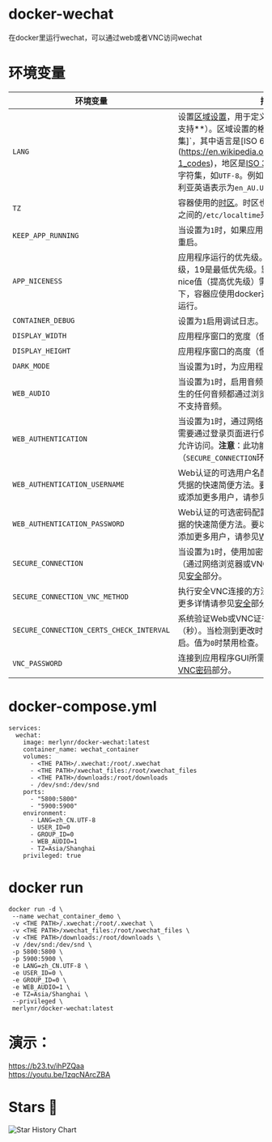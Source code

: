# docker-wechat
在docker里运行wechat，可以通过web或者VNC访问wechat

# 环境变量
| 环境变量       | 描述                                  | 默认值 |
|----------------|----------------------------------------------|---------|
|`LANG`| 设置[区域设置](https://en.wikipedia.org/wiki/Locale_(computer_software))，用于定义应用程序的语言（**如果支持**）。区域设置的格式为`语言[_地区][.编码集]`，其中语言是[ISO 639语言代码](https://en.wikipedia.org/wiki/List_of_ISO_639-1_codes)，地区是[ISO 3166国家代码](https://en.wikipedia.org/wiki/ISO_3166-1#Current_codes)，编码集是字符集，如`UTF-8`。例如，使用UTF-8编码的澳大利亚英语表示为`en_AU.UTF-8`。 | `en_US.UTF-8` |
|`TZ`| 容器使用的[时区](http://en.wikipedia.org/wiki/List_of_tz_database_time_zones)。时区也可以通过映射主机和容器之间的`/etc/localtime`来设置。 | `Asia/Shanghai` |
|`KEEP_APP_RUNNING`| 当设置为`1`时，如果应用程序崩溃或终止，将自动重启。 | `0` |
|`APP_NICENESS`| 应用程序运行的优先级。nice值-20是最高优先级，19是最低优先级。默认nice值为0。**注意**：负nice值（提高优先级）需要额外权限。在这种情况下，容器应使用docker选项`--cap-add=SYS_NICE`运行。 | `0` |
|`CONTAINER_DEBUG`| 设置为`1`启用调试日志。 | `0` |
|`DISPLAY_WIDTH`| 应用程序窗口的宽度（像素）。 | `1920` |
|`DISPLAY_HEIGHT`| 应用程序窗口的高度（像素）。 | `1080` |
|`DARK_MODE`| 当设置为`1`时，为应用程序启用深色模式。 | `0` |
|`WEB_AUDIO`| 当设置为`1`时，启用音频支持，意味着应用程序产生的任何音频都通过浏览器播放。注意VNC客户端不支持音频。 | `0` |
|`WEB_AUTHENTICATION`| 当设置为`1`时，通过网络浏览器访问应用程序GUI时需要通过登录页面进行保护。只有提供有效凭据才允许访问。**注意**：此功能需要启用安全连接（`SECURE_CONNECTION`环境变量）。 | `0` |
|`WEB_AUTHENTICATION_USERNAME`| Web认证的可选用户名配置。这是为单个用户配置凭据的快速简便方法。要以更安全的方式配置凭据或添加更多用户，请参见[Web认证](#web-authentication)部分。 | （无值） |
|`WEB_AUTHENTICATION_PASSWORD`| Web认证的可选密码配置。这是为单个用户配置凭据的快速简便方法。要以更安全的方式配置凭据或添加更多用户，请参见[Web认证](#web-authentication)部分。 | （无值） |
|`SECURE_CONNECTION`| 当设置为`1`时，使用加密连接访问应用程序的GUI（通过网络浏览器或VNC客户端）。更多详情请参见[安全](#security)部分。 | `0` |
|`SECURE_CONNECTION_VNC_METHOD`| 执行安全VNC连接的方法。可能的值为`SSL`或`TLS`。更多详情请参见[安全](#security)部分。 | `SSL` |
|`SECURE_CONNECTION_CERTS_CHECK_INTERVAL`| 系统验证Web或VNC证书是否已更改的间隔时间（秒）。当检测到更改时，受影响的服务会自动重启。值为`0`时禁用检查。 | `60` |
|`VNC_PASSWORD`| 连接到应用程序GUI所需的密码。更多详情请参见[VNC密码](#vnc-password)部分。 | （无值） |

# docker-compose.yml
```
services:
  wechat:
    image: merlynr/docker-wechat:latest
    container_name: wechat_container
    volumes:
      - <THE PATH>/.xwechat:/root/.xwechat
      - <THE PATH>/xwechat_files:/root/xwechat_files
      - <THE PATH>/downloads:/root/downloads
      - /dev/snd:/dev/snd
    ports:
      - "5800:5800"
      - "5900:5900"
    environment:
      - LANG=zh_CN.UTF-8
      - USER_ID=0
      - GROUP_ID=0
      - WEB_AUDIO=1
      - TZ=Asia/Shanghai
    privileged: true
```

# docker run
```
docker run -d \
 --name wechat_container_demo \
 -v <THE PATH>/.xwechat:/root/.xwechat \
 -v <THE PATH>/xwechat_files:/root/xwechat_files \
 -v <THE PATH>/downloads:/root/downloads \
 -v /dev/snd:/dev/snd \
 -p 5800:5800 \
 -p 5900:5900 \
 -e LANG=zh_CN.UTF-8 \
 -e USER_ID=0 \
 -e GROUP_ID=0 \
 -e WEB_AUDIO=1 \
 -e TZ=Asia/Shanghai \
 --privileged \
 merlynr/docker-wechat:latest
```

# 演示：
https://b23.tv/ihPZQaa  
https://youtu.be/1zqcNArcZBA

# Stars 🌟
<picture>
  <source
    media="(prefers-color-scheme: dark)"
    srcset="
      https://api.star-history.com/svg?repos=merlynr/docker-wechat&type=Date&theme=dark
    "
  />
  <img
    alt="Star History Chart"
    src="https://api.star-history.com/svg?repos=merlynr/docker-wechat&type=Date"
  />
</picture>
